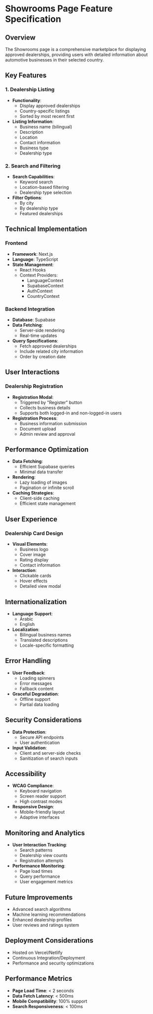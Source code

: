 # Showrooms Page Feature Specification

## Overview
The Showrooms page is a comprehensive marketplace for displaying approved dealerships, providing users with detailed information about automotive businesses in their selected country.

## Key Features

### 1. Dealership Listing
- **Functionality**:
  - Display approved dealerships
  - Country-specific listings
  - Sorted by most recent first
- **Listing Information**:
  - Business name (bilingual)
  - Description
  - Location
  - Contact information
  - Business type
  - Dealership type

### 2. Search and Filtering
- **Search Capabilities**:
  - Keyword search
  - Location-based filtering
  - Dealership type selection
- **Filter Options**:
  - By city
  - By dealership type
  - Featured dealerships

## Technical Implementation

### Frontend
- **Framework**: Next.js
- **Language**: TypeScript
- **State Management**:
  - React Hooks
  - Context Providers:
    - LanguageContext
    - SupabaseContext
    - AuthContext
    - CountryContext

### Backend Integration
- **Database**: Supabase
- **Data Fetching**:
  - Server-side rendering
  - Real-time updates
- **Query Specifications**:
  - Fetch approved dealerships
  - Include related city information
  - Order by creation date

## User Interactions

### Dealership Registration
- **Registration Modal**:
  - Triggered by "Register" button
  - Collects business details
  - Supports both logged-in and non-logged-in users
- **Registration Process**:
  - Business information submission
  - Document upload
  - Admin review and approval

## Performance Optimization
- **Data Fetching**:
  - Efficient Supabase queries
  - Minimal data transfer
- **Rendering**:
  - Lazy loading of images
  - Pagination or infinite scroll
- **Caching Strategies**:
  - Client-side caching
  - Efficient state management

## User Experience

### Dealership Card Design
- **Visual Elements**:
  - Business logo
  - Cover image
  - Rating display
  - Contact information
- **Interaction**:
  - Clickable cards
  - Hover effects
  - Detailed view modal

## Internationalization
- **Language Support**:
  - Arabic
  - English
- **Localization**:
  - Bilingual business names
  - Translated descriptions
  - Locale-specific formatting

## Error Handling
- **User Feedback**:
  - Loading spinners
  - Error messages
  - Fallback content
- **Graceful Degradation**:
  - Offline support
  - Partial data loading

## Security Considerations
- **Data Protection**:
  - Secure API endpoints
  - User authentication
- **Input Validation**:
  - Client and server-side checks
  - Sanitization of search inputs

## Accessibility
- **WCAG Compliance**:
  - Keyboard navigation
  - Screen reader support
  - High contrast modes
- **Responsive Design**:
  - Mobile-friendly layout
  - Adaptive interfaces

## Monitoring and Analytics
- **User Interaction Tracking**:
  - Search patterns
  - Dealership view counts
  - Registration attempts
- **Performance Monitoring**:
  - Page load times
  - Query performance
  - User engagement metrics

## Future Improvements
- Advanced search algorithms
- Machine learning recommendations
- Enhanced dealership profiles
- User reviews and ratings system

## Deployment Considerations
- Hosted on Vercel/Netlify
- Continuous Integration/Deployment
- Performance and security optimizations

## Performance Metrics
- **Page Load Time**: < 2 seconds
- **Data Fetch Latency**: < 500ms
- **Mobile Compatibility**: 100% support
- **Search Responsiveness**: < 100ms
